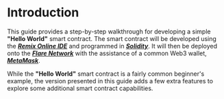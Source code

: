 # Introduction

This guide provides a step-by-step walkthrough for developing a simple **"Hello World"** smart contract. The smart contract will be developed using the **_[Remix Online IDE](https://remix.ethereum.org/)_** and programmed in **_[Solidity](https://soliditylang.org)_**. It will then be deployed onto the **_[Flare Network](https://flare.network/)_** with the assistance of a common Web3 wallet, **_[MetaMask](https://metamask.io)_**.


While the **"Hello World"** smart contract is a fairly common beginner's example, the version presented in this guide adds a few extra features to explore some additional smart contract capabilities.